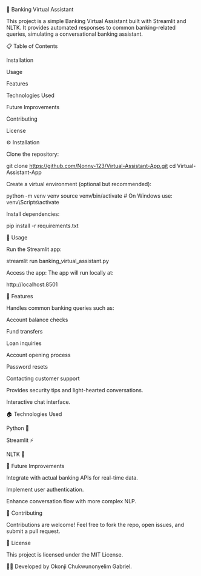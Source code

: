 🏦 Banking Virtual Assistant

This project is a simple Banking Virtual Assistant built with Streamlit and NLTK. It provides automated responses to common banking-related queries, simulating a conversational banking assistant.

📋 Table of Contents

Installation

Usage

Features

Technologies Used

Future Improvements

Contributing

License

⚙️ Installation

Clone the repository:

git clone https://github.com/Nonny-123/Virtual-Assistant-App.git
cd Virtual-Assistant-App

Create a virtual environment (optional but recommended):

python -m venv venv
source venv/bin/activate  # On Windows use: venv\Scripts\activate

Install dependencies:

pip install -r requirements.txt

🚀 Usage

Run the Streamlit app:

streamlit run banking_virtual_assistant.py

Access the app:
The app will run locally at:

http://localhost:8501

🌟 Features

Handles common banking queries such as:

Account balance checks

Fund transfers

Loan inquiries

Account opening process

Password resets

Contacting customer support

Provides security tips and light-hearted conversations.

Interactive chat interface.

🏠 Technologies Used

Python 🐍

Streamlit ⚡

NLTK 🧠

📌 Future Improvements

Integrate with actual banking APIs for real-time data.

Implement user authentication.

Enhance conversation flow with more complex NLP.

🤝 Contributing

Contributions are welcome! Feel free to fork the repo, open issues, and submit a pull request.

🐝 License

This project is licensed under the MIT License.

👨‍💻 Developed by Okonji Chukwunonyelim Gabriel.

